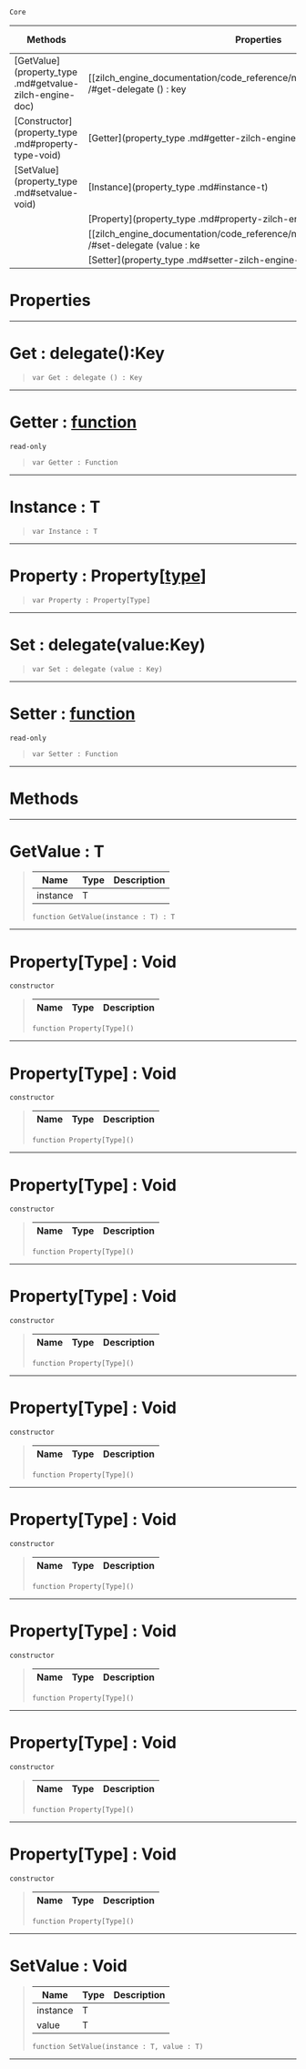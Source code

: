  `Core`

|Methods|Properties|Base Classes|Derived Classes|
|---|---|---|---|
|[GetValue](property_type .md#getvalue-zilch-engine-doc)|[[zilch_engine_documentation/code_reference/nada_base_types/property_type /#get-delegate () : key | Get]]| | |
|[Constructor](property_type .md#property-type-void)|[Getter](property_type .md#getter-zilch-engine-docum)| | |
|[SetValue](property_type .md#setvalue-void)|[Instance](property_type .md#instance-t)| | |
| |[Property](property_type .md#property-zilch-engine-doc)| | |
| |[[zilch_engine_documentation/code_reference/nada_base_types/property_type /#set-delegate (value : ke | Set]]| | |
| |[Setter](property_type .md#setter-zilch-engine-docum)| | |


 #  Properties


---  
 #  Get : delegate():Key

> 
> ```TS:Nada
> var Get : delegate () : Key


---  
 #  Getter : [function](function.md)

 `read-only`

> 
> ```TS:Nada
> var Getter : Function


---  
 #  Instance : T

> 
> ```TS:Nada
> var Instance : T


---  
 #  Property : Property[[type](type.md)]

> 
> ```TS:Nada
> var Property : Property[Type]


---  
 #  Set : delegate(value:Key)

> 
> ```TS:Nada
> var Set : delegate (value : Key)


---  
 #  Setter : [function](function.md)

 `read-only`

> 
> ```TS:Nada
> var Setter : Function


---  
 #  Methods


---  
 #  GetValue : T

> 
> |Name|Type|Description|
> |---|---|---|
> |instance|T| |
> ```TS:Nada
> function GetValue(instance : T) : T
> ``` 


---  
 #  Property[Type] : Void

 `constructor`

> 
> |Name|Type|Description|
> |---|---|---|
> ```TS:Nada
> function Property[Type]()
> ``` 


---  
 #  Property[Type] : Void

 `constructor`

> 
> |Name|Type|Description|
> |---|---|---|
> ```TS:Nada
> function Property[Type]()
> ``` 


---  
 #  Property[Type] : Void

 `constructor`

> 
> |Name|Type|Description|
> |---|---|---|
> ```TS:Nada
> function Property[Type]()
> ``` 


---  
 #  Property[Type] : Void

 `constructor`

> 
> |Name|Type|Description|
> |---|---|---|
> ```TS:Nada
> function Property[Type]()
> ``` 


---  
 #  Property[Type] : Void

 `constructor`

> 
> |Name|Type|Description|
> |---|---|---|
> ```TS:Nada
> function Property[Type]()
> ``` 


---  
 #  Property[Type] : Void

 `constructor`

> 
> |Name|Type|Description|
> |---|---|---|
> ```TS:Nada
> function Property[Type]()
> ``` 


---  
 #  Property[Type] : Void

 `constructor`

> 
> |Name|Type|Description|
> |---|---|---|
> ```TS:Nada
> function Property[Type]()
> ``` 


---  
 #  Property[Type] : Void

 `constructor`

> 
> |Name|Type|Description|
> |---|---|---|
> ```TS:Nada
> function Property[Type]()
> ``` 


---  
 #  Property[Type] : Void

 `constructor`

> 
> |Name|Type|Description|
> |---|---|---|
> ```TS:Nada
> function Property[Type]()
> ``` 


---  
 #  SetValue : Void

> 
> |Name|Type|Description|
> |---|---|---|
> |instance|T| |
> |value|T| |
> ```TS:Nada
> function SetValue(instance : T, value : T)
> ``` 


---  
 

 